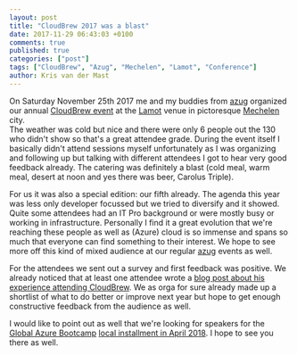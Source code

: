 ```yaml
---
layout: post
title: "CloudBrew 2017 was a blast"
date: 2017-11-29 06:43:03 +0100
comments: true
published: true
categories: ["post"]
tags: ["CloudBrew", "Azug", "Mechelen", "Lamot", "Conference"]
author: Kris van der Mast
---
```

On Saturday November 25th 2017 me and my buddies from [azug][1] organized our annual [CloudBrew event][2] at the [Lamot][3] venue in pictoresque [Mechelen][4] city.  
The weather was cold but nice and there were only 6 people out the 130 who didn't show so that's a great attendee grade. During the event itself I basically didn't attend sessions myself unfortunately as I was organizing and following up but talking with different attendees I got to hear very good feedback already. The catering was definitely a blast (cold meal, warm meal, desert at noon and yes there was beer, Carolus Triple).  

For us it was also a special edition: our fifth already. The agenda this year was less only developer focussed but we tried to diversify and it showed. Quite some attendees had an IT Pro background or were mostly busy or working in infrastructure. Personally I find it a great evolution that we're reaching these people as well as (Azure) cloud is so immense and spans so much that everyone can find something to their interest. We hope to see more off this kind of mixed audience at our regular [azug][1] events as well.  

For the attendees we sent out a survey and first feedback was positive. We already noticed that at least one attendee wrote a [blog post about his experience attending CloudBrew][5]. We as orga for sure already made up a shortlist of what to do better or improve next year but hope to get enough constructive feedback from the audience as well.  

I would like to point out as well that we're looking for speakers for the [Global Azure Bootcamp][6] [local installment in April 2018][7]. I hope to see you there as well.



[1]:http://www.azug.be
[2]:http://www.cloudbrew.be
[3]:http://lamot-mechelen.be/
[4]:http://www.mechelen.be
[5]:https://kenbonny.net/2017/11/27/cloudbrew-2017/
[6]:https://global.azurebootcamp.net/
[7]:http://www.azug.be/events/2018/04/21/global-azure-bootcamp